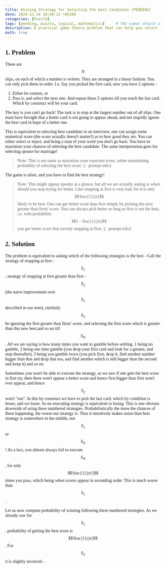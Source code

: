 ```yaml
---
title: Winning Strategy for Selecting the best Candidate (PENDING)
date: 2024-11-14 18:44:13 +05300
categories: [Puzzle]
tags: [pending, puzzle, logical, mathematics]     # TAG names should always be lowercase
description: A practical game theory problem that can help you select (probabilistically) the best candidate when interviewing. Spoiler - The first candidate is always rejected!
math: true
---
```


<div class="custom" markdown="1" style="font-family: Verdana">

## 1. Problem

There are $$N$$ slips, on each of which a number is written. They are arranged in a linear fashion. You can only pick them in order. I.e. Say you picked the first card, now you have 2 options - 

1. Either be content, or 
2. Pass it, and select the next one. And repeat these 2 options till you reach the last card. Which by construct will be your card.

The key is you can't go back! The task is to stop at the largest number out of all slips. One must have forsight that a better card is not going to appear ahead, and not stupidly ignore the best card in hope of a better one.

This is equivalent to selecting best candidate in an interview, one can assign some numerical score (the score actually doesn't matter!) as to how good they are. You can either select or reject, and being a man of your word you don't go back. You have to maximize your chances of selecting the best candidate. The same interpretation goes for selecting spouse for marriage!

> Note: This is not same as maximize your expected score, rather maximizing probablity of selecting the best score.
{: .prompt-info}

The game is afoot, and you have to find the best strategy! 

> Note: This might appear spooky at a glance, but all we are actually asking is when should you stop trying for better. Like stopping at first is very bad, for it is only $$\frac{1}{n}$$ likely to be best. One can get better score than first simply by picking the next greater than firsts' score. You can always pick better as long as first is not the best, i.e. with probability $$1 - \frac{1}{n}$$ you get better score that naviely stopping at first.
{: .prompt-info}

## 2. Solution

The problem is equivalent to asking which of the following strategies is the best - Call the strategy of stopping at first - $$S_1$$, strategy of stopping at first greater than first - $$S_2$$ (the naive improvement over $$S_1$$ described in our note), similarly $$S_3$$ be ignoring the first greater than firsts' score, and selecting the first score which is greater than this new best,and so on till $$S_N$$. All we are saying is how many times you want to gamble before settling. 1 being no gamble, 2 being one time gamble (you drop your first card and look for a greater, and stop thereafter), 3 being you gamble twice (you pick first, drop it, find another number bigger than that and drop that too, and find another which is still bigger than the second and keep it) and so on.

Sometimes you won't be able to execute the strategy, as we saw if one gets the best score in first try, then there won't appear a better score and hence first bigger than first won't ever appear, and hence $$S_2$$ won't "run". In this by construct we have to pick the last card, which by condition is lesser, and we loose. So no executing strategy is equivalent to losing. This is one obvious downside of using these numbered strategies. Probabilistically the more the chances of these happening, the worse our strategy is. Thus it intuitively makes sense than best strategy is somewhere in the middle, not $$S_1$$ or $$S_N$$! As a fact, you almost always fail to execute $$S_N$$, for only $$\frac{1}{n!}$$ times you pass, which being when scores appear in ascending order. This is much worse than $$S_1$$.

Let us now compute probability of winning following these numbered strategies. As we already saw for $$S_1$$, probability of getting the best score is $$\frac{1}{n}$$. For $$S_2$$ it is slightly involved - 


</div>
